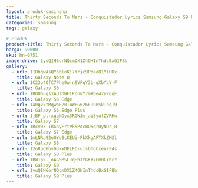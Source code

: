 ```yaml
---
layout: produk-casinghp
title: Thirty Seconds To Mars - Conquistador Lyrics Samsung Galaxy S9 Plus Case
categories: samsung
tags: galaxy

# Produk
product-title: Thirty Seconds To Mars - Conquistador Lyrics Samsung Galaxy S9 Plus Case
harga: 90000
sku: hn-0751
image-drive: 1yuQIH6orNQcmDX1Z4OHInThdcBxGIFBb
gallery:
  - url: 11OhgwAsQYobloKj7Krjc9Poae81YiHDx
    title: Galaxy Note 8
  - url: 1C23o4OfC7Phe9w-n9VFqY3b-gXbYcY-F
    title: Galaxy S6
  - url: 1BOU6ugs1AUlDWFLKDnmY7mXbe47yrgqE
    title: Galaxy S6 Edge
  - url: 1a0gvxtMqwbR20IWWEG626EU9BSkIeqT9
    title: Galaxy S6 Edge Plus
  - url: 1jBF_ptrxgqNDyx3RGWJm_ai3yutZVRHw
    title: Galaxy S7
  - url: 1Rcv03-IRGnyFrtPk5PdcWQ5qrUyNDc_B
    title: Galaxy S7 Edge
  - url: 1mLNRa92oOYe0cKEUi-PkXkgAFTXkZM2l
    title: Galaxy S8
  - url: 12oRpgGhvG3kxDELRO-ulsbhgCxeurF4s
    title: Galaxy S8 Plus
  - url: 1BW1pk-_oAGSMSLJqHhJtGKX7GmHCYbcr
    title: Galaxy S9
  - url: 1yuQIH6orNQcmDX1Z4OHInThdcBxGIFBb
    title: Galaxy S9 Plus
---
```

